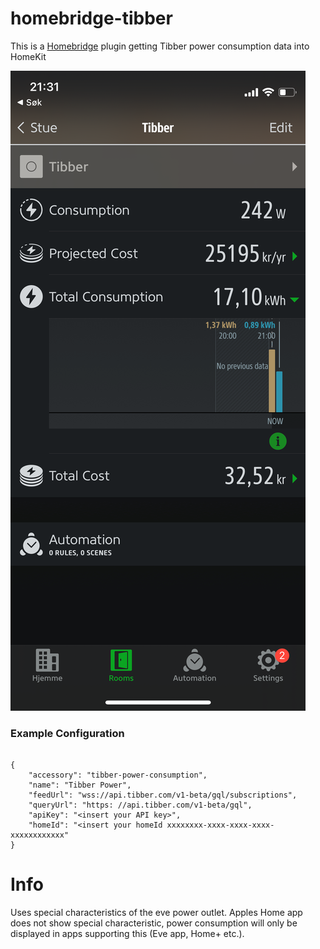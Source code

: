 # homebridge-tibber
This is a [Homebridge](https://github.com/nfarina/homebridge) plugin getting Tibber power consumption data into HomeKit

![Alt text](./tibber.png?raw=true "Tibber")

### Example Configuration
```

{
    "accessory": "tibber-power-consumption",
    "name": "Tibber Power",
    "feedUrl": "wss://api.tibber.com/v1-beta/gql/subscriptions",
    "queryUrl": "https: //api.tibber.com/v1-beta/gql",
    "apiKey": "<insert your API key>",
    "homeId": "<insert your homeId xxxxxxxx-xxxx-xxxx-xxxx-xxxxxxxxxxxx"
}
```
# Info
Uses special characteristics of the eve power outlet. Apples Home app does not show special characteristic, power consumption
will only be displayed in apps supporting this (Eve app, Home+ etc.).
